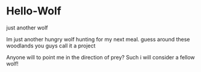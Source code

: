 # Hello-Wolf
just another wolf

Im just another hungry wolf hunting for my next meal.
guess around these woodlands you guys call it a project

Anyone will to point me in the direction of prey?
Such i will consider a fellow wolf!
